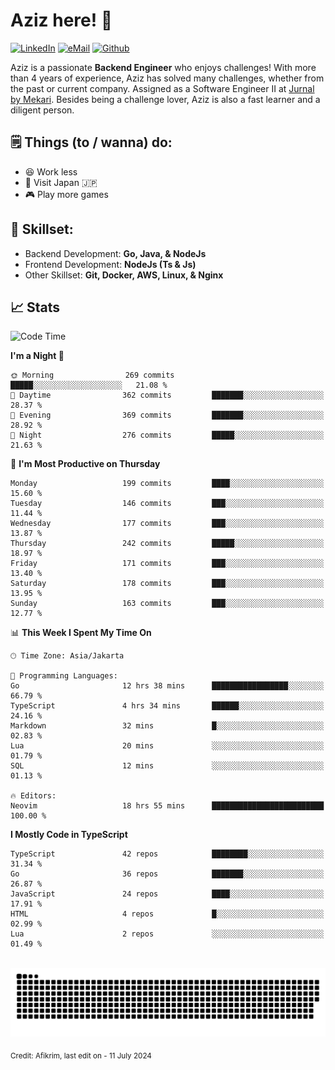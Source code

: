 # Aziz here! 👋

[![LinkedIn](https://img.shields.io/static/v1?message=afikrim&logo=linkedin&label=&color=0077B5&logoColor=white&labelColor=&style=for-the-badge)](https://www.linkedin.com/in/afikrim)
[![eMail](https://img.shields.io/static/v1?message=afikrim10@gmail.com&logo=gmail&label=&color=D14836&logoColor=white&labelColor=&style=for-the-badge)](mailto:afikrim10@gmail.com)
[![Github](https://komarev.com/ghpvc/?username=afikrim&label=Visitors&style=for-the-badge)](https://www.github.com/afikrim)

<!--Introduction-->
Aziz is a passionate **Backend Engineer** who enjoys challenges! With more than 4 years of experience, Aziz has solved many challenges, whether from the past or current company. Assigned as a Software Engineer II at [Jurnal by Mekari](https://jurnal.id). Besides being a challenge lover, Aziz is also a fast learner and a diligent person.

<!--Things TODO-->
## 🗒️ Things (to / wanna) do:

- 😆 Work less
- 🚀 Visit Japan 🇯🇵
- 🎮 Play more games

<!--Skillset-->
## 🏅 Skillset:

- Backend Development: **Go, Java, & NodeJs**
- Frontend Development: **NodeJs (Ts & Js)**
- Other Skillset: **Git, Docker, AWS, Linux, & Nginx**

## 📈 Stats  

<!--START_SECTION:waka-->
![Code Time](http://img.shields.io/badge/Code%20Time-1%2C871%20hrs%2015%20mins-blue)

**I'm a Night 🦉** 

```text
🌞 Morning                269 commits         █████░░░░░░░░░░░░░░░░░░░░   21.08 % 
🌆 Daytime                362 commits         ███████░░░░░░░░░░░░░░░░░░   28.37 % 
🌃 Evening                369 commits         ███████░░░░░░░░░░░░░░░░░░   28.92 % 
🌙 Night                  276 commits         █████░░░░░░░░░░░░░░░░░░░░   21.63 % 
```
📅 **I'm Most Productive on Thursday** 

```text
Monday                   199 commits         ████░░░░░░░░░░░░░░░░░░░░░   15.60 % 
Tuesday                  146 commits         ███░░░░░░░░░░░░░░░░░░░░░░   11.44 % 
Wednesday                177 commits         ███░░░░░░░░░░░░░░░░░░░░░░   13.87 % 
Thursday                 242 commits         █████░░░░░░░░░░░░░░░░░░░░   18.97 % 
Friday                   171 commits         ███░░░░░░░░░░░░░░░░░░░░░░   13.40 % 
Saturday                 178 commits         ███░░░░░░░░░░░░░░░░░░░░░░   13.95 % 
Sunday                   163 commits         ███░░░░░░░░░░░░░░░░░░░░░░   12.77 % 
```


📊 **This Week I Spent My Time On** 

```text
🕑︎ Time Zone: Asia/Jakarta

💬 Programming Languages: 
Go                       12 hrs 38 mins      █████████████████░░░░░░░░   66.79 % 
TypeScript               4 hrs 34 mins       ██████░░░░░░░░░░░░░░░░░░░   24.16 % 
Markdown                 32 mins             █░░░░░░░░░░░░░░░░░░░░░░░░   02.83 % 
Lua                      20 mins             ░░░░░░░░░░░░░░░░░░░░░░░░░   01.79 % 
SQL                      12 mins             ░░░░░░░░░░░░░░░░░░░░░░░░░   01.13 % 

🔥 Editors: 
Neovim                   18 hrs 55 mins      █████████████████████████   100.00 % 
```

**I Mostly Code in TypeScript** 

```text
TypeScript               42 repos            ████████░░░░░░░░░░░░░░░░░   31.34 % 
Go                       36 repos            ███████░░░░░░░░░░░░░░░░░░   26.87 % 
JavaScript               24 repos            ████░░░░░░░░░░░░░░░░░░░░░   17.91 % 
HTML                     4 repos             █░░░░░░░░░░░░░░░░░░░░░░░░   02.99 % 
Lua                      2 repos             ░░░░░░░░░░░░░░░░░░░░░░░░░   01.49 % 
```




<!--END_SECTION:waka-->


<br clear="both">

<div align="center">
  <img src="https://raw.githubusercontent.com/afikrim/afikrim/output/snake.svg" alt="Snake animation" />
</div>


<sub>Credit: Afikrim, last edit on - 11 July 2024</sub>
